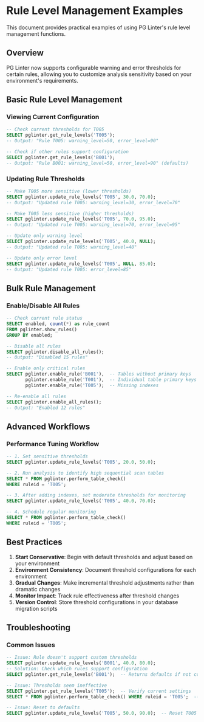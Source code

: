 # Rule Level Management Examples

This document provides practical examples of using PG Linter's rule level management functions.

## Overview

PG Linter now supports configurable warning and error thresholds for certain rules, allowing you to customize analysis sensitivity based on your environment's requirements.

## Basic Rule Level Management

### Viewing Current Configuration

```sql
-- Check current thresholds for T005
SELECT pglinter.get_rule_levels('T005');
-- Output: "Rule T005: warning_level=50, error_level=90"

-- Check if other rules support configuration
SELECT pglinter.get_rule_levels('B001');
-- Output: "Rule B001: warning_level=50, error_level=90" (defaults)
```

### Updating Rule Thresholds

```sql
-- Make T005 more sensitive (lower thresholds)
SELECT pglinter.update_rule_levels('T005', 30.0, 70.0);
-- Output: "Updated rule T005: warning_level=30, error_level=70"

-- Make T005 less sensitive (higher thresholds)
SELECT pglinter.update_rule_levels('T005', 70.0, 95.0);
-- Output: "Updated rule T005: warning_level=70, error_level=95"

-- Update only warning level
SELECT pglinter.update_rule_levels('T005', 40.0, NULL);
-- Output: "Updated rule T005: warning_level=40"

-- Update only error level
SELECT pglinter.update_rule_levels('T005', NULL, 85.0);
-- Output: "Updated rule T005: error_level=85"
```

## Bulk Rule Management

### Enable/Disable All Rules

```sql
-- Check current rule status
SELECT enabled, count(*) as rule_count
FROM pglinter.show_rules()
GROUP BY enabled;

-- Disable all rules
SELECT pglinter.disable_all_rules();
-- Output: "Disabled 15 rules"

-- Enable only critical rules
SELECT pglinter.enable_rule('B001'),  -- Tables without primary keys
       pglinter.enable_rule('T001'),  -- Individual table primary keys
       pglinter.enable_rule('T005');  -- Missing indexes

-- Re-enable all rules
SELECT pglinter.enable_all_rules();
-- Output: "Enabled 12 rules"
```

## Advanced Workflows

### Performance Tuning Workflow

```sql
-- 1. Set sensitive thresholds
SELECT pglinter.update_rule_levels('T005', 20.0, 50.0);

-- 2. Run analysis to identify high sequential scan tables
SELECT * FROM pglinter.perform_table_check()
WHERE ruleid = 'T005';

-- 3. After adding indexes, set moderate thresholds for monitoring
SELECT pglinter.update_rule_levels('T005', 40.0, 70.0);

-- 4. Schedule regular monitoring
SELECT * FROM pglinter.perform_table_check()
WHERE ruleid = 'T005';
```

## Best Practices

1. **Start Conservative**: Begin with default thresholds and adjust based on your environment
2. **Environment Consistency**: Document threshold configurations for each environment
3. **Gradual Changes**: Make incremental threshold adjustments rather than dramatic changes
4. **Monitor Impact**: Track rule effectiveness after threshold changes
5. **Version Control**: Store threshold configurations in your database migration scripts

## Troubleshooting

### Common Issues

```sql
-- Issue: Rule doesn't support custom thresholds
SELECT pglinter.update_rule_levels('B001', 40.0, 80.0);
-- Solution: Check which rules support configuration
SELECT pglinter.get_rule_levels('B001');  -- Returns defaults if not configurable

-- Issue: Thresholds seem ineffective
SELECT pglinter.get_rule_levels('T005');  -- Verify current settings
SELECT * FROM pglinter.perform_table_check() WHERE ruleid = 'T005';  -- Check results

-- Issue: Reset to defaults
SELECT pglinter.update_rule_levels('T005', 50.0, 90.0);  -- Reset T005 to defaults
```
